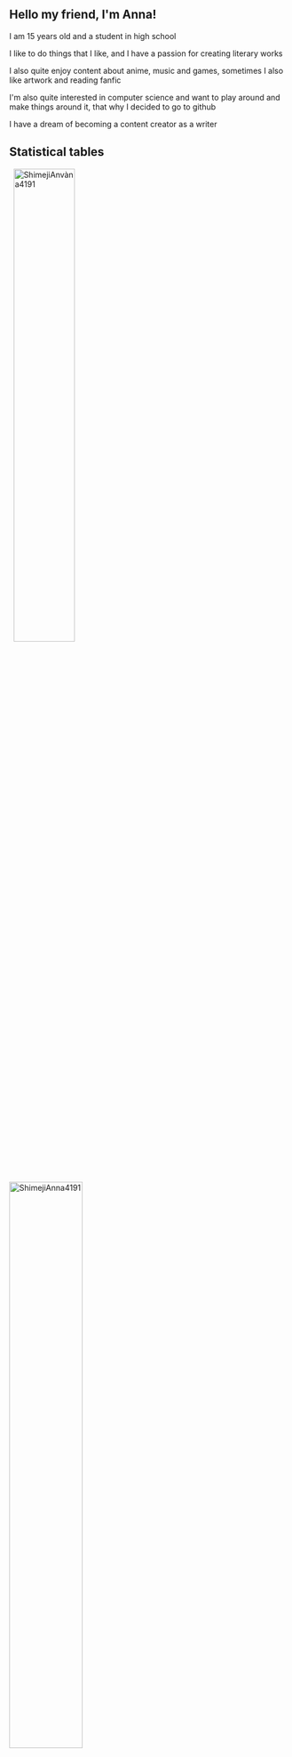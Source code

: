 ## Hello my friend, I'm Anna!

I am 15 years old and a student in high school

I like to do things that I like, and I have a passion for creating literary works

I also quite enjoy content about anime, music and games, sometimes I also like artwork and reading fanfic 

I'm also quite interested in computer science and want to play around and make things around it, that why I decided to go to github

I have a dream of becoming a content creator as a writer 

## Statistical tables
<div class="d-block"> 
  <a href="https://github.com/anuraghazra/github-readme-stats" title="GitHub Readme Stats"><img src="https://github-readme-stats.vercel.app/api?username=ShimejiAnna4191&theme=tokyonight" alt="ShimejiAnvàna4191" width=46.7% align="center" /></a>
  <a href="https://github.com/denvercoder1/github-readme-streak-stats" title="Github Readme Streak Stats"><img src="https://streak-stats.demolab.com/?user=ShimejiAnna4191&theme=tokyonight" alt="ShimejiAnna4191" width=51.1% align="center"/></a> 
</div>
<br>
<a href="https://github.com/Ashutosh00710/github-readme-activity-graph" title="Github Readme Activity Stats"><img src="https://github-readme-activity-graph.vercel.app/graph?username=ShimejiAnna4191&theme=github" alt="ShimejiAnna4191" width=99.8% /></a>

---
## Some language i've use

<div class="d-block">
<a href="https://github.com/anuraghazra/github-readme-stats" title="Langs"><img src="https://github-readme-stats.vercel.app/api/top-langs/?username=ShimejiAnna4191&theme=tokyonight" alt="ShimejiAnna4191" width=48% align=left/></a>
</div>

---       

### Some fact about me      
Actually my name is not Anna but I will keep this name for some reasons related to motivation and good sleep            

I have the personality of a kid

Sometimes I'm curious so don't be shy if I ask too many questions

I disagree with chatGPT, well I just consider it as a search engine
